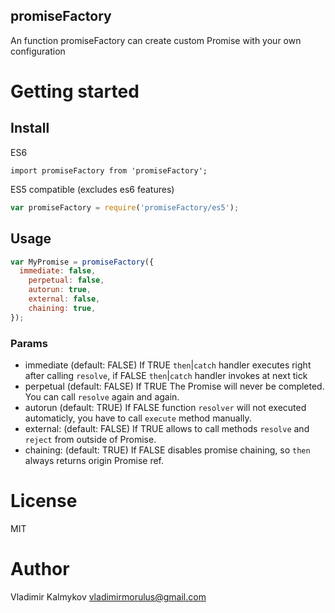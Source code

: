 promiseFactory
--
An function promiseFactory can create custom Promise with your own configuration

# Getting started

## Install
ES6
```
import promiseFactory from 'promiseFactory';
```
ES5 compatible (excludes es6 features)
```js
var promiseFactory = require('promiseFactory/es5');
```

## Usage
```js
var MyPromise = promiseFactory({
  immediate: false, 
	perpetual: false, 
	autorun: true, 
	external: false, 
	chaining: true,
});
```

### Params
- immediate (default: FALSE) If TRUE `then`|`catch` handler executes right after calling `resolve`, if FALSE `then`|`catch` handler invokes at next tick
- perpetual (default: FALSE) If TRUE The Promise will never be completed. You can call `resolve` again and again.
- autorun (default: TRUE) If FALSE function `resolver` will not executed automaticly, you have to call `execute` method manually.
- external: (default: FALSE) If TRUE allows to call methods `resolve` and `reject` from outside of Promise.
- chaining: (default: TRUE) If FALSE disables promise chaining, so `then` always returns origin Promise ref.

# License
MIT

# Author 
Vladimir Kalmykov <vladimirmorulus@gmail.com>
